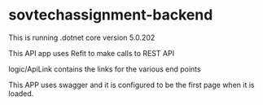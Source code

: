 # sovtechassignment-backend
This is running .dotnet core version 5.0.202

This API app uses Refit to make calls to REST API

logic/ApiLink contains the links for the various end points

This APP uses swagger and it is configured to be the first page when it is loaded.


